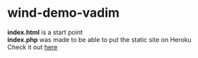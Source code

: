 # wind-demo-vadim
<b>index.html</b> is a start point <br/>
<b>index.php</b> was made to be able to put the static site on Heroku <br/>
Check it out <a href="http://wind-demo-vadim.herokuapp.com/">here</a>
